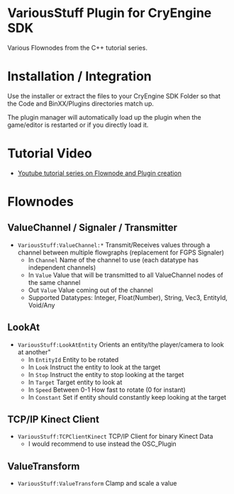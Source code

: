 VariousStuff Plugin for CryEngine SDK
=====================================
Various Flownodes from the C++ tutorial series.

Installation / Integration
==========================
Use the installer or extract the files to your CryEngine SDK Folder so that the Code and BinXX/Plugins directories match up.

The plugin manager will automatically load up the plugin when the game/editor is restarted or if you directly load it.

Tutorial Video
==============
* [Youtube tutorial series on Flownode and Plugin creation](http://www.youtube.com/watch?v=W7wHus-bunk&list=PL1DcRWGqhCQRIBhLfd9pyfeyH-GZZobkR)

Flownodes
=========

ValueChannel / Signaler / Transmitter
-----------------------
* ```VariousStuff:ValueChannel:*``` Transmit/Receives values through a channel between multiple flowgraphs (replacement for FGPS Signaler)
  * In ```Channel``` Name of the channel to use (each datatype has independent channels)
  * In ```Value``` Value that will be transmitted to all ValueChannel nodes of the same channel
  * Out ```Value``` Value coming out of the channel
  * Supported Datatypes: Integer, Float(Number), String, Vec3, EntityId, Void/Any

LookAt
----------
* ```VariousStuff:LookAtEntity``` Orients an entity/the player/camera to look at another"
  * In ```EntityId``` Entity to be rotated
  * In ```Look``` Instruct the entity to look at the target
  * In ```Stop``` Instruct the entity to stop looking at the target
  * In ```Target``` Target entity to look at
  * In ```Speed``` Between 0-1 How fast to rotate (0 for instant)
  * In ```Constant``` Set if entity should constantly keep looking at the target

TCP/IP Kinect Client
-----------
* ```VariousStuff:TCPClientKinect``` TCP/IP Client for binary Kinect Data
  * I would recommend to use instead the OSC_Plugin

ValueTransform
----------
* ```VariousStuff:ValueTransform``` Clamp and scale a value
